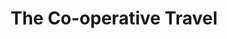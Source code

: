 ---
title: "The Co-operative Travel"
url: /chapeltown/the-co-operative-travel/
shop: travel agency
---